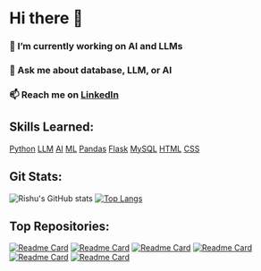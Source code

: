 # Hi there 👋

### 🔭 I’m currently working on AI and LLMs

### 💬 Ask me about database, LLM, or AI

### 📫 Reach me on [LinkedIn](https://www.linkedin.com/in/rishu-prasad-60b33a23b)

## Skills Learned:

[Python](https://github.com/Rishu0204)
[LLM](https://github.com/Rishu0204)
[AI](https://github.com/Rishu0204)
[ML](https://github.com/Rishu0204)
[Pandas](https://github.com/Rishu0204)
[Flask](https://github.com/Rishu0204)
[MySQL](https://github.com/Rishu0204)
[HTML](https://github.com/Rishu0204)
[CSS](https://github.com/Rishu0204)


## Git Stats:

![Rishu's GitHub stats](https://github-readme-stats.vercel.app/api?username=Rishu0204&show_icons=true&theme=radical&cache_seconds=10) [![Top Langs](https://github-readme-stats.vercel.app/api/top-langs/?username=Rishu0204&layout=donut&cache_seconds=10)](https://github.com/Rishu0204/github-readme-stats)

## Top Repositories:

[![Readme Card](https://github-readme-stats.vercel.app/api/pin/?username=Rishu0204&repo=hand-sign-detection)](https://github.com/Rishu0204/hand-sign-detection)
[![Readme Card](https://github-readme-stats.vercel.app/api/pin/?username=Rishu0204&repo=python_projects)](https://github.com/Rishu0204/python_projects)
[![Readme Card](https://github-readme-stats.vercel.app/api/pin/?username=Rishu0204&repo=cold-email-generator)](https://github.com/Rishu0204/cold-email-generator)
[![Readme Card](https://github-readme-stats.vercel.app/api/pin/?username=Rishu0204&repo=dsa)](https://github.com/Rishu0204/dsa)
[![Readme Card](https://github-readme-stats.vercel.app/api/pin/?username=Rishu0204&repo=Healthy-Heart-Prediction)](https://github.com/Rishu0204/Healthy-Heart-Prediction)
[![Readme Card](https://github-readme-stats.vercel.app/api/pin/?username=Rishu0204&repo=java&cache_seconds=10)](https://github.com/Rishu0204/java)
